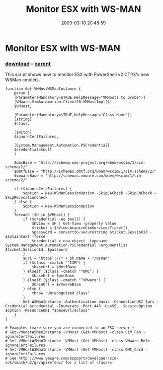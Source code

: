 ﻿---
pid:            928
poster:         Carter Shanklin
title:          Monitor ESX with WS-MAN
date:           2009-03-10 20:45:59
format:         posh
parent:         903
parent:         903

---

# Monitor ESX with WS-MAN

### [download](928.ps1) - [parent](903.md)

This script shows how to monitor ESX with PowerShell v2 CTP3's new WSMan cmdlets.

```posh
function Get-VMHostWSManInstance {
	param (
	[Parameter(Mandatory=$TRUE,HelpMessage="VMHosts to probe")]
	[VMware.VimAutomation.Client20.VMHostImpl[]]
	$VMHost,

	[Parameter(Mandatory=$TRUE,HelpMessage="Class Name")]
	[string]
	$class,

	[switch]
	$ignoreCertFailures,

	[System.Management.Automation.PSCredential]
	$credential=$null
	)

	$omcBase = "http://schema.omc-project.org/wbem/wscim/1/cim-schema/2/"
	$dmtfBase = "http://schemas.dmtf.org/wbem/wscim/1/cim-schema/2/"
	$vmwareBase = "http://schemas.vmware.com/wbem/wscim/1/cim-schema/2/"

	if ($ignoreCertFailures) {
		$option = New-WSManSessionOption -SkipCACheck -SkipCNCheck -SkipRevocationCheck
	} else {
		$option = New-WSManSessionOption
	}
	foreach ($H in $VMHost) {
		if ($credential -eq $null) {
			$hView = $H | Get-View -property Value
			$ticket = $hView.AcquireCimServicesTicket()
			$password = convertto-securestring $ticket.SessionId -asplaintext -force
			$credential = new-object -typename System.Management.Automation.PSCredential -argumentlist $ticket.SessionId, $password
		}
		$uri = "https`://" + $h.Name + "/wsman"
		if ($class -cmatch "^CIM") {
			$baseUrl = $dmtfBase
		} elseif ($class -cmatch "^OMC") {
			$baseUrl = $omcBase
		} elseif ($class -cmatch "^VMware") {
			$baseUrl = $vmwareBase
		} else {
			throw "Unrecognized class"
		}
		Get-WSManInstance -Authentication basic -ConnectionURI $uri -Credential $credential -Enumerate -Port 443 -UseSSL -SessionOption $option -ResourceURI "$baseUrl/$class"
	}
}

# Examples (make sure you are connected to an ESX server.)
# Get-VMHostWSManInstance -VMHost (Get-VMHost) -class CIM_Fan -ignoreCertFailures
# Get-VMHostWSManInstance -VMHost (Get-VMHost) -class VMware_Role -ignoreCertFailures
# Get-VMHostWSManInstance -VMHost (Get-VMHost) -class OMC_Card -ignoreCertFailures
# See http`://www.vmware.com/support/developer/cim-sdk/smash/u2/ga/apirefdoc/ for a list of classes.
```
